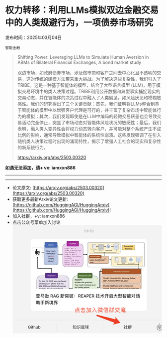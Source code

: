# 权力转移：利用LLMs模拟双边金融交易中的人类规避行为，一项债券市场研究
发布时间：2025年03月04日

`智能金融`
> Shifting Power: Leveraging LLMs to Simulate Human Aversion in ABMs of Bilateral Financial Exchanges, A bond market study
>
> 双边市场，如政府债券市场，涉及做市商和客户之间去中心化且不透明的交易，这对传统的建模方法带来重大挑战。为了解决这些复杂性，我们引入了TRIBE，这是一种基于智能体的模型，结合了大型语言模型 (LLM)，用于模拟交易环境中的类人决策过程。TRIBE利用公开数据和典型事实捕捉现实的交易动态，并在智能体的决策过程中融入了人类偏见，如风险厌恶和模糊敏感性。我们的研究得出了三个关键贡献：首先，我们证明将LLMs整合到基于智能体的模型中以增强客户代理是可行的，并丰富了复杂市场中智能体行为的模拟；其次，我们发现即使是在LLM中编码的轻微交易厌恶也会导致交易活动完全停止，突显了市场动态对智能体风险状况的敏感性；最后，我们表明，融入类人变异性会将权力动态转向客户，并可能对整个系统产生不成比例的影响，通常导致模拟中智能体的系统性崩溃。这些发现强调了在引入随机类人决策过程时出现的涌现特性，揭示了增强人工社会的现实和复杂性的新系统行为。
>
> https://arxiv.org/abs/2503.00320

**如遇无法添加，请+ vx: iamxxn886**
<hr />


<hr />

- 论文原文: [https://arxiv.org/abs/2503.00320](https://arxiv.org/abs/2503.00320)
- 获取更多最新Arxiv论文更新: [https://github.com/HuggingAGI/HuggingArxiv](https://github.com/HuggingAGI/HuggingArxiv)!
- 加入社群，+v: iamxxn886
- 点击公众号菜单加入讨论
![](https://raw.githubusercontent.com/HuggingAGI/wx_assets/main/2024/07/31/1722434818326-94339e92-22f1-4472-9d27-fed232f70b5d.jpeg)